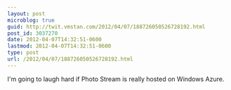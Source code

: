 ```yaml
---
layout: post
microblog: true
guid: http://twit.vmstan.com/2012/04/07/188726050526728192.html
post_id: 3037270
date: 2012-04-07T14:32:51-0600
lastmod: 2012-04-07T14:32:51-0600
type: post
url: /2012/04/07/188726050526728192.html
---
```

I'm going to laugh hard if Photo Stream is really hosted on Windows Azure.
